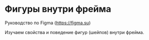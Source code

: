 # Фигуры внутри фрейма
Руководство по Figma (https://figma.su)

Изучаем свойства и поведение фигур (шейпов) внутри фрейма.